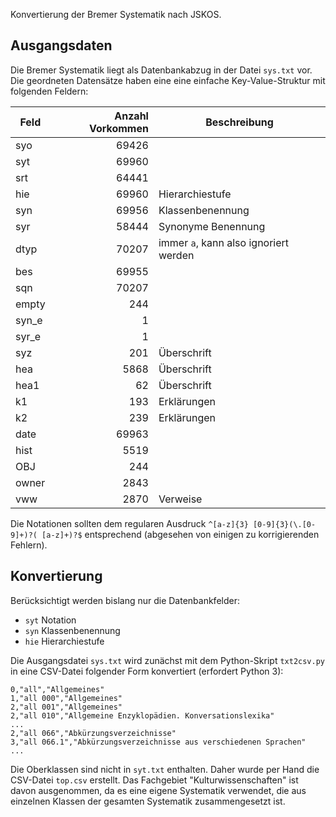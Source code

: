 Konvertierung der Bremer Systematik nach JSKOS.

## Ausgangsdaten

Die Bremer Systematik liegt als Datenbankabzug in der Datei `sys.txt` vor. Die geordneten Datensätze haben eine eine einfache Key-Value-Struktur mit folgenden Feldern:

Feld| Anzahl Vorkommen | Beschreibung           
----| ----------------:| -------------
syo | 69426 |
syt | 69960 |
srt | 64441 |
hie | 69960 | Hierarchiestufe
syn | 69956 | Klassenbenennung
syr | 58444 | Synonyme Benennung   
dtyp| 70207 | immer `a`, kann also ignoriert werden
bes | 69955 |
sqn | 70207 |
empty| 244  |
syn_e|   1  |
syr_e|   1  |
syz  | 201  | Überschrift
hea  | 5868 | Überschrift
hea1 |   62 | Überschrift
k1  |   193 | Erklärungen 
k2  |   239 | Erklärungen 
date|    69963|
hist|    5519|
OBJ| 244    |
owner| 2843|
vww | 2870 | Verweise    

Die Notationen sollten dem regularen Ausdruck `^[a-z]{3} [0-9]{3}(\.[0-9]+)?( [a-z]+)?$` entsprechend (abgesehen von einigen zu korrigierenden Fehlern).

## Konvertierung

Berücksichtigt werden bislang nur die Datenbankfelder:

* `syt` Notation
* `syn` Klassenbenennung
* `hie` Hierarchiestufe

Die Ausgangsdatei `sys.txt` wird zunächst mit dem Python-Skript `txt2csv.py` in eine CSV-Datei folgender Form konvertiert (erfordert Python 3):

~~~
0,"all","Allgemeines"
1,"all 000","Allgemeines"
2,"all 001","Allgemeines"
2,"all 010","Allgemeine Enzyklopädien. Konversationslexika"
...
2,"all 066","Abkürzungsverzeichnisse"
3,"all 066.1","Abkürzungsverzeichnisse aus verschiedenen Sprachen"
...
~~~

Die Oberklassen sind nicht in `syt.txt` enthalten. Daher wurde per Hand die CSV-Datei `top.csv` erstellt. Das Fachgebiet "Kulturwissenschaften" ist davon ausgenommen, da es eine eigene Systematik verwendet, die aus einzelnen Klassen der gesamten Systematik zusammengesetzt ist.

